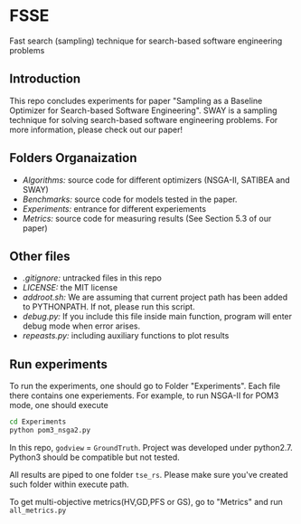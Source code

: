 # FSSE
Fast search (sampling) technique for search-based software engineering problems

## Introduction
This repo concludes experiments for paper "Sampling as a Baseline Optimizer for Search-based Software Engineering".
SWAY is a sampling technique for solving search-based software engineering problems.
For more information, please check out our paper!

## Folders Organaization
- _Algorithms:_ source code for different optimizers (NSGA-II, SATIBEA and SWAY)
- _Benchmarks:_ source code for models tested in the paper. 
- _Experiments:_ entrance for different experiements
- _Metrics:_ source code for measuring results (See Section 5.3 of our paper)

## Other files
- _.gitignore:_ untracked files in this repo
- _LICENSE:_ the MIT license
- _addroot.sh:_ We are assuming that current project path has been added to PYTHONPATH. If not, please run this script.
- _debug.py:_ If you include this file inside main function, program will enter debug mode when error arises.
- _repeasts.py:_ including auxiliary functions to plot results


## Run experiments
To run the experiments, one should go to Folder "Experiments". Each file there contains one experiements. For example, to run NSGA-II for POM3 mode,
one should execute
```bash
cd Experiments
python pom3_nsga2.py
```

In this repo, `godview` = `GroundTruth`. Project was developed under python2.7. Python3 should be compatible but not tested.

All results are piped to one folder `tse_rs`. Please make sure you've created such folder within execute path.

To get multi-objective metrics(HV,GD,PFS or GS), go to "Metrics" and run `all_metrics.py`
